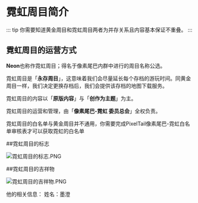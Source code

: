 # 霓虹周目简介

::: tip 
你需要知道黄金周目和霓虹周目两者为并存关系且内容基本保证不重叠。
:::

## 霓虹周目的运营方式

**Neon**也称作霓虹周目；得名于像素尾巴内群中进行的周目名称公选。

霓虹周目是「**永存周目**」，这意味着我们会尽量延长每个存档的游玩时间。同黄金周目一样，我们决定更换存档后，我们会提供该存档的地图下载服务。

霓虹周目的内容以「**原版内容**」与「**创作为主题**」为主。

霓虹周目的运营和管理，由「**像素尾巴-霓虹 委员总会**」全权负责。

霓虹周目的白名单与黄金周目并不通用，你需要完成PixelTail像素尾巴-霓虹白名单审核表才可以获取霓虹的白名单

##霓虹周目的标志

![霓虹周目的标志.PNG]()

##霓虹周目的吉祥物

![霓虹周目的吉祥物.PNG]()

他的相关信息：
姓名：墨澄
